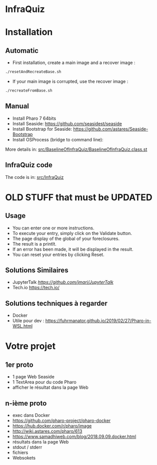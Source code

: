# InfraQuiz

# Installation

## Automatic

- First installation, create a main image and a recover image :
```bash
./resetAndRecreateBase.sh
```

- If your main image is corrupted, use the recover image :
```bash
./recreateFromBase.sh
```

## Manual

- Install Pharo 7 64bits
- Install Seaside: https://github.com/seasidest/seaside
- Install Bootstrap for Seaside: https://github.com/astares/Seaside-Bootstrap 
- Install OSProcess (bridge to command line):

More details in: [src/BaselineOfInfraQuiz/BaselineOfInfraQuiz.class.st](src/BaselineOfInfraQuiz/BaselineOfInfraQuiz.class.st)

## InfraQuiz code

The code is in: [src/InfraQuiz](src/InfraQuiz)

# OLD STUFF that must be UPDATED

## Usage

- You can enter one or more instructions.
- To execute your entry, simply click on the Validate button.
- The page display of the global of your foreclosures.
- The result is a printIt.
- If an error has been made, it will be displayed in the result.
- You can reset your entries by clicking Reset.

## Solutions Similaires 

- JupyterTalk *https://github.com/jmari/JupyterTalk*
- Tech.io https://tech.io/

## Solutions techniques à regarder 

- Docker
- Utile pour dev : https://fuhrmanator.github.io/2019/02/27/Pharo-in-WSL.html

# Votre projet

## 1er proto

- 1 page Web Seaside
- 1 TextArea pour du code Pharo
- afficher le résultat dans la page Web

## n-ième proto

- exec dans Docker 
- https://github.com/pharo-project/pharo-docker
- https://hub.docker.com/r/pharo/image
- http://wiki.astares.com/pharo/613
- https://www.samadhiweb.com/blog/2018.09.09.docker.html
- résultats dans la page Web
- stdout / stderr
- fichiers
- Websokets


